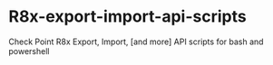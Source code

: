 # R8x-export-import-api-scripts
Check Point R8x Export, Import, [and more] API scripts for bash and powershell
